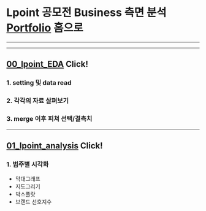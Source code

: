 # Lpoint 공모전 Business 측면 분석                                             [Portfolio][p] 홈으로

[p]:https://github.com/meucham11/Portfolio
----

----
## [00_lpoint_EDA][eda]  Click!

[eda]: https://github.com/meucham11/Python3/blob/master/Project/lpoint/00_lpoint_EDA.ipynb "EDA"
### 1. setting 및 data read
### 2. 각각의 자료 살펴보기
### 3. merge 이후 피쳐 선택/결측치 


----
## [01_lpoint_analysis][analysis]   Click!

[analysis]:https://github.com/meucham11/Python3/blob/master/Project/lpoint/01_lpoint_analysis.ipynb


### 1. 범주별 시각화
 - 막대그래프
 - 지도그리기
 - 박스플랏
 - 브랜드 선호지수
